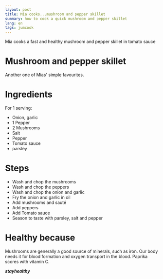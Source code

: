 ```yaml
---
layout: post
title: Mia cooks...mushroom and pepper skillet
summary: how to cook a quick mushroom and pepper skillet
lang: en
tags: jumcook
---
```


<div class="message">
Mia cooks a fast and healthy mushroom and pepper skillet in tomato sauce
</div>

# Mushroom and pepper skillet
Another one of Mias' simple favourites.

# Ingredients
For 1 serving:
- Onion, garlic
- 1 Pepper
- 2 Mushrooms
- Salt
- Pepper
- Tomato sauce
- parsley

# Steps
- Wash and chop the mushrooms
- Wash and chop the peppers
- Wash and chop the onion and garlic
- Fry the onion and garlic in oil
- Add mushrooms and sauté
- Add peppers
- Add Tomato sauce
- Season to taste with parsley, salt and pepper

# Healthy because
Mushrooms are generally a good source of minerals, such as iron.
Our body needs it for blood formation and oxygen transport in the blood.
Paprika scores with vitamin C.

_**stayhealthy**_
